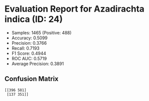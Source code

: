 # Evaluation Report for Azadirachta indica (ID: 24)
- Samples: 1465 (Positive: 488)
- Accuracy: 0.5099
- Precision: 0.3766
- Recall: 0.7193
- F1 Score: 0.4944
- ROC AUC: 0.5719
- Average Precision: 0.3891

## Confusion Matrix
```
[[396 581]
 [137 351]]
```